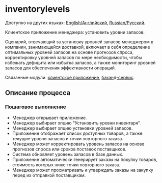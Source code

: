 # inventorylevels

Доступно на других языках: [English/Английский](inventorylevels.md), [Russian/Русский](inventorylevels.ru.md). 

Клиентское приложение менеджера: установить уровни запасов.

Сценарий, отвечающий за установку уровней запасов менеджером в компании, занимающейся доставкой, включает в себя определение оптимальных уровней запасов на основе прогнозов спроса, корректировку уровней запасов по мере необходимости, чтобы избежать дефицита или избытка запасов, а также мониторинг уровней запасов для обеспечения эффективности операций.

Связанные модули: [клиентское приложение](../../frontend/managerclient.md), [бэкэнд-сервис](../../backend/managerbackend.md).

## Описание процесса

### Пошаговое выполнение

- Менеджер открывает приложение.
- Менеджер выбирает опцию "Установить уровни инвентаря".
- Менеджер выбирает опцию установки уровней запасов.
- Приложение отображает список доступных товаров, а также текущие уровни запасов и точки повторного заказа.
- Менеджер может корректировать уровень запасов на основе прогнозов спроса или сроков поставок поставщиков.
- Система обновляет уровень запасов в базе данных.
- Приложение автоматически генерирует заказы на покупку товаров, стоимость которых ниже точки повторного заказа.
- Менеджер может просматривать и утверждать заказы на закупку перед их отправкой поставщикам.
